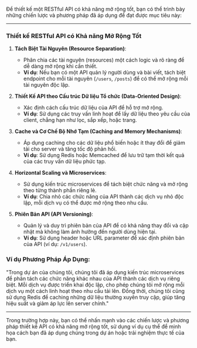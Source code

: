 Để thiết kế một RESTful API có khả năng mở rộng tốt, bạn có thể trình bày những chiến lược và phương pháp đã áp dụng để đạt được mục tiêu này:

---

### Thiết kế RESTful API có Khả năng Mở Rộng Tốt

1. **Tách Biệt Tài Nguyên (Resource Separation)**:

   - Phân chia các tài nguyên (resources) một cách logic và rõ ràng để dễ dàng mở rộng khi cần thiết.
   - **Ví dụ**: Nếu bạn có một API quản lý người dùng và bài viết, tách biệt endpoint cho mỗi tài nguyên (`/users`, `/posts`) để có thể mở rộng mỗi tài nguyên độc lập.

2. **Thiết Kế API theo Cấu trúc Dữ liệu Tổ chức (Data-Oriented Design)**:

   - Xác định cách cấu trúc dữ liệu của API để hỗ trợ mở rộng.
   - **Ví dụ**: Sử dụng các truy vấn linh hoạt để lấy dữ liệu theo yêu cầu của client, chẳng hạn như lọc, sắp xếp, hoặc trang.

3. **Cache và Cơ Chế Bộ Nhớ Tạm (Caching and Memory Mechanisms)**:

   - Áp dụng caching cho các dữ liệu phổ biến hoặc ít thay đổi để giảm tải cho server và tăng tốc độ phản hồi.
   - **Ví dụ**: Sử dụng Redis hoặc Memcached để lưu trữ tạm thời kết quả của các truy vấn dữ liệu phức tạp.

4. **Horizontal Scaling và Microservices**:

   - Sử dụng kiến trúc microservices để tách biệt chức năng và mở rộng theo từng thành phần riêng lẻ.
   - **Ví dụ**: Chia nhỏ các chức năng của API thành các dịch vụ nhỏ độc lập, mỗi dịch vụ có thể được mở rộng theo nhu cầu.

5. **Phiên Bản API (API Versioning)**:
   - Quản lý và duy trì phiên bản của API để có khả năng thay đổi và cập nhật mà không làm ảnh hưởng đến người dùng hiện tại.
   - **Ví dụ**: Sử dụng header hoặc URL parameter để xác định phiên bản của API (ví dụ: `/v1/users`).

### Ví dụ Phương Pháp Áp Dụng:

"Trong dự án của chúng tôi, chúng tôi đã áp dụng kiến trúc microservices để phân tách các chức năng khác nhau của API thành các dịch vụ riêng biệt. Mỗi dịch vụ được triển khai độc lập, cho phép chúng tôi mở rộng mỗi dịch vụ một cách linh hoạt theo nhu cầu tải lên. Đồng thời, chúng tôi cũng sử dụng Redis để caching những dữ liệu thường xuyên truy cập, giúp tăng hiệu suất và giảm áp lực lên server chính."

---

Trong trường hợp này, bạn có thể nhấn mạnh vào các chiến lược và phương pháp thiết kế API có khả năng mở rộng tốt, sử dụng ví dụ cụ thể để minh họa cách bạn đã áp dụng chúng trong dự án hoặc trải nghiệm thực tế của bạn.
